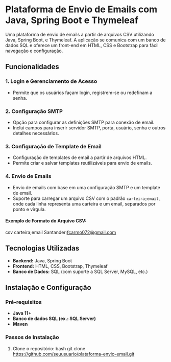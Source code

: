 # Plataforma de Envio de Emails com Java, Spring Boot e Thymeleaf

Uma plataforma de envio de emails a partir de arquivos CSV utilizando Java, Spring Boot, e Thymeleaf. A aplicação se comunica com um banco de dados SQL e oferece um front-end em HTML, CSS e Bootstrap para fácil navegação e configuração.

## Funcionalidades

### 1. Login e Gerenciamento de Acesso
- Permite que os usuários façam login, registrem-se ou redefinam a senha.

### 2. Configuração SMTP
- Opção para configurar as definições SMTP para conexão de email.
- Inclui campos para inserir servidor SMTP, porta, usuário, senha e outros detalhes necessários.

### 3. Configuração de Template de Email
- Configuração de templates de email a partir de arquivos HTML.
- Permite criar e salvar templates reutilizáveis para envio de emails.

### 4. Envio de Emails
- Envio de emails com base em uma configuração SMTP e um template de email.
- Suporte para carregar um arquivo CSV com o padrão `carteira;email`, onde cada linha representa uma carteira e um email, separados por ponto e vírgula.
  
#### Exemplo de Formato do Arquivo CSV:
csv
carteira;email
Santander;fcarmo072@gmail.com

## Tecnologias Utilizadas
- **Backend:** Java, Spring Boot
- **Frontend:** HTML, CSS, Bootstrap, Thymeleaf
- **Banco de Dados:** SQL (com suporte a SQL Server, MySQL, etc.)

## Instalação e Configuração

### Pré-requisitos
- **Java 11+**
- **Banco de dados SQL (ex.: SQL Server)**
- **Maven**

### Passos de Instalação

1. Clone o repositório:
   bash
   git clone https://github.com/seuusuario/plataforma-envio-email.git

